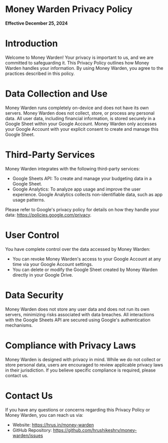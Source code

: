# Money Warden Privacy Policy
**Effective December 25, 2024**

# Introduction
Welcome to Money Warden! Your privacy is important to us, and we are committed to safeguarding it. This Privacy Policy outlines how Money Warden handles your information. By using Money Warden, you agree to the practices described in this policy.

# Data Collection and Use
Money Warden runs completely on-device and does not have its own servers. Money Warden does not collect, store, or process any personal data. All user data, including financial information, is stored securely in a Google Sheet within your Google Account. Money Warden only accesses your Google Account with your explicit consent to create and manage this Google Sheet.

# Third-Party Services
Money Warden integrates with the following third-party services:

- Google Sheets API: To create and manage your budgeting data in a Google Sheet.
- Google Analytics: To analyze app usage and improve the user experience. Google Analytics collects non-identifiable data, such as app usage patterns.

Please refer to Google's privacy policy for details on how they handle your data: https://policies.google.com/privacy.

# User Control
You have complete control over the data accessed by Money Warden:

- You can revoke Money Warden's access to your Google Account at any time via your Google Account settings.
- You can delete or modify the Google Sheet created by Money Warden directly in your Google Drive.

# Data Security
Money Warden does not store any user data and does not run its own servers, minimizing risks associated with data breaches. All interactions with the Google Sheets API are secured using Google's authentication mechanisms.

# Compliance with Privacy Laws
Money Warden is designed with privacy in mind. While we do not collect or store personal data, users are encouraged to review applicable privacy laws in their jurisdiction. If you believe specific compliance is required, please contact us.

# Contact Us
If you have any questions or concerns regarding this Privacy Policy or Money Warden, you can reach us via:

- Website: https://hrus.in/money-warden
- GitHub Repository: https://github.com/hrushikeshrv/money-warden/issues